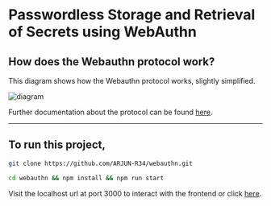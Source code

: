 # Passwordless Storage and Retrieval of Secrets using WebAuthn

How does the Webauthn protocol work?
---------------------------

This diagram shows how the Webauthn protocol works, slightly simplified.

![diagram](https://passwordless.id/protocols/webauthn/overview.svg)

Further documentation about the protocol can be found [here](https://w3c.github.io/webauthn/).

---------------------------

To run this project,
---------------------------
```bash
git clone https://github.com/ARJUN-R34/webauthn.git
```

```bash
cd webauthn && npm install && npm run start
```

Visit the localhost url at port 3000 to interact with the frontend or click [here](http://localhost:3000).
